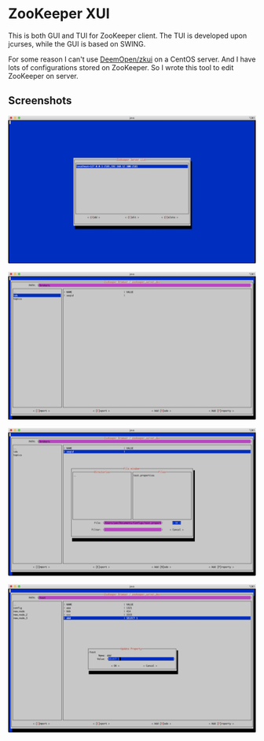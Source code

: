 # ZooKeeper XUI

This is both GUI and TUI for ZooKeeper client. The TUI is developed upon jcurses, while the GUI is based on SWING.

For some reason I can't use [DeemOpen/zkui](https://github.com/DeemOpen/zkui) on a CentOS  server. And I have lots of configurations stored on ZooKeeper. So I wrote this tool to edit ZooKeeper on server.

## Screenshots

![tui_zk_server_list](doc/screenshots/tui_zk_server_list.png)

![tui_zk_browser](doc/screenshots/tui_zk_browser.png)

![tui_import_data](doc/screenshots/tui_import_data.png)

![tui_edit_properties](doc/screenshots/tui_edit_properties.png)